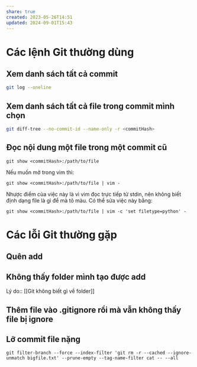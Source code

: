 ```yaml
---
share: true
created: 2023-05-26T14:51
updated: 2024-09-01T15:43
---
```

# Các lệnh Git thường dùng
## Xem danh sách tất cả commit
```bash
git log --oneline
```
## Xem danh sách tất cả file trong commit mình chọn
```bash
git diff-tree --no-commit-id --name-only -r <commitHash>
```

## Đọc nội dung một file trong một commit cũ
```
git show <commitHash>:/path/to/file
```
Nếu muốn mở trong vim thì:
```
git show <commitHash>:/path/to/file | vim -
```
Nhược điểm của việc này là vì vim đọc trực tiếp từ stdin, nên không biết định dạng file là gì để mà tô màu. Có thể sửa việc này bằng:
```
git show <commitHash>:/path/to/file | vim -c 'set filetype=python' -
```


# Các lỗi Git thường gặp 
## Quên add
## Không thấy folder mình tạo được add
Lý do:: [[Git không biết gì về folder]]
## Thêm file vào  .gitignore rồi mà vẫn không thấy file bị ignore
## Lỡ commit file nặng
```
git filter-branch --force --index-filter 'git rm -r --cached --ignore-unmatch bigfile.txt' --prune-empty --tag-name-filter cat -- --all
```